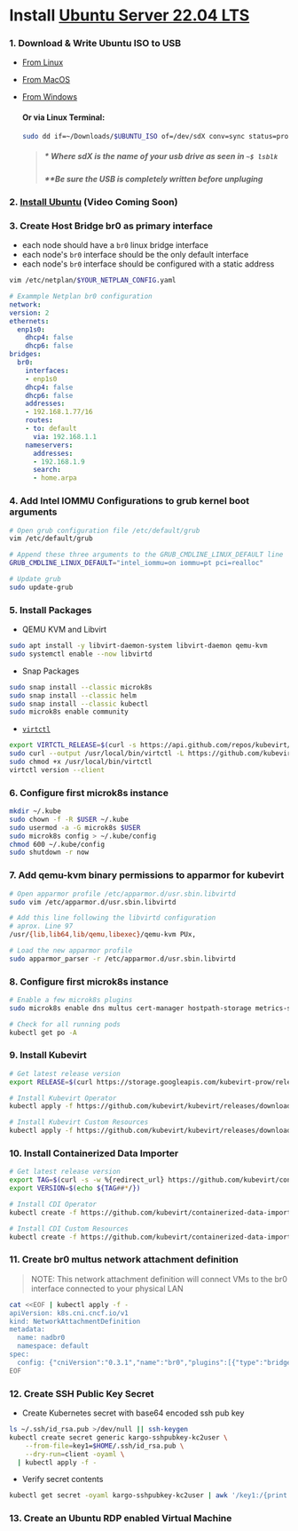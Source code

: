 # Install [Ubuntu Server 22.04 LTS]
[Ubuntu Server 22.04 LTS]:https://releases.ubuntu.com/kinetic/ubuntu-22.10-live-server-amd64.iso

### 1. Download & Write Ubuntu ISO to USB
  - [From Linux](https://www.youtube.com/watch?v=BCeG2JMuCpU)
  - [From MacOS](https://www.youtube.com/watch?v=f78AwZk3IXs)
  - [From Windows](https://www.youtube.com/watch?v=42vjjlhtufs)
    
    #### Or via Linux Terminal:
    ```bash
    sudo dd if=~/Downloads/$UBUNTU_ISO of=/dev/sdX conv=sync status=progress
    ```    
    >  ##### * Where sdX is the name of your usb drive as seen in `~$ lsblk`
    >  ##### **Be sure the USB is completely written before unpluging

### 2. [Install Ubuntu]() (Video Coming Soon)
### 3. Create Host Bridge br0 as primary interface
  - each node should have a `br0` linux bridge interface
  - each node's `br0` interface should be the only default interface
  - each node's `br0` interface should be configured with a static address

  ```bash
  vim /etc/netplan/$YOUR_NETPLAN_CONFIG.yaml
  ```

  ```yaml
  # Exammple Netplan br0 configuration
  network:
  version: 2
  ethernets:
    enp1s0:
      dhcp4: false
      dhcp6: false
  bridges:
    br0:
      interfaces:
      - enp1s0
      dhcp4: false
      dhcp6: false
      addresses:
      - 192.168.1.77/16
      routes:
      - to: default
        via: 192.168.1.1
      nameservers:
        addresses:
        - 192.168.1.9
        search:
        - home.arpa
  ```

### 4. Add Intel IOMMU Configurations to grub kernel boot arguments
  ```bash
  # Open grub configuration file /etc/default/grub
  vim /etc/default/grub

  # Append these three arguments to the GRUB_CMDLINE_LINUX_DEFAULT line
  GRUB_CMDLINE_LINUX_DEFAULT="intel_iommu=on iommu=pt pci=realloc"

  # Update grub
  sudo update-grub
  ```

### 5. Install Packages

  * QEMU KVM and Libvirt

  ```bash
  sudo apt install -y libvirt-daemon-system libvirt-daemon qemu-kvm
  sudo systemctl enable --now libvirtd
  ```

  * Snap Packages

  ```bash
  sudo snap install --classic microk8s
  sudo snap install --classic helm
  sudo snap install --classic kubectl
  sudo microk8s enable community
  ```

  * [`virtctl`](https://github.com/kubevirt/kubevirt/releases)
  ```sh
  export VIRTCTL_RELEASE=$(curl -s https://api.github.com/repos/kubevirt/kubevirt/releases/latest | awk -F '["v,]' '/tag_name/{print $5}')
  sudo curl --output /usr/local/bin/virtctl -L https://github.com/kubevirt/kubevirt/releases/download/v${VIRTCTL_RELEASE}/virtctl-v${VIRTCTL_RELEASE}-$(uname -s | awk '{print tolower($0)}')-amd64
  sudo chmod +x /usr/local/bin/virtctl
  virtctl version --client
  ```

### 6. Configure first microk8s instance

  ```bash
  mkdir ~/.kube
  sudo chown -f -R $USER ~/.kube
  sudo usermod -a -G microk8s $USER
  sudo microk8s config > ~/.kube/config
  chmod 600 ~/.kube/config
  sudo shutdown -r now
  ```

### 7. Add qemu-kvm binary permissions to apparmor for kubevirt

  ```bash
  # Open apparmor profile /etc/apparmor.d/usr.sbin.libvirtd
  sudo vim /etc/apparmor.d/usr.sbin.libvirtd

  # Add this line following the libvirtd configuration
  # aprox. Line 97
  /usr/{lib,lib64,lib/qemu,libexec}/qemu-kvm PUx,

  # Load the new apparmor profile
  sudo apparmor_parser -r /etc/apparmor.d/usr.sbin.libvirtd
  ```

### 8. Configure first microk8s instance

  ```bash
  # Enable a few microk8s plugins
  sudo microk8s enable dns multus cert-manager hostpath-storage metrics-server observability prometheus

  # Check for all running pods
  kubectl get po -A
  ```

### 9. Install Kubevirt

  ```bash
  # Get latest release version
  export RELEASE=$(curl https://storage.googleapis.com/kubevirt-prow/release/kubevirt/kubevirt/stable.txt)

  # Install Kubevirt Operator
  kubectl apply -f https://github.com/kubevirt/kubevirt/releases/download/${RELEASE}/kubevirt-operator.yaml
  
  # Install Kubevirt Custom Resources
  kubectl apply -f https://github.com/kubevirt/kubevirt/releases/download/${RELEASE}/kubevirt-cr.yaml
  ```

### 10. Install Containerized Data Importer

  ```bash
  # Get latest release version
  export TAG=$(curl -s -w %{redirect_url} https://github.com/kubevirt/containerized-data-importer/releases/latest)
export VERSION=$(echo ${TAG##*/})

# Install CDI Operator
kubectl create -f https://github.com/kubevirt/containerized-data-importer/releases/download/$VERSION/cdi-operator.yaml

# Install CDI Custom Resources
kubectl create -f https://github.com/kubevirt/containerized-data-importer/releases/download/$VERSION/cdi-cr.yaml
  ```

### 11. Create br0 multus network attachment definition

  > NOTE: This network attachment definition will connect VMs to the br0 interface connected to your physical LAN

  ```bash
  cat <<EOF | kubectl apply -f -
  apiVersion: k8s.cni.cncf.io/v1
  kind: NetworkAttachmentDefinition
  metadata:
    name: nadbr0
    namespace: default
  spec:
    config: {"cniVersion":"0.3.1","name":"br0","plugins":[{"type":"bridge","bridge":"br0","ipam":{}},{"type":"tuning"}]}
  EOF
  ```

### 12. Create SSH Public Key Secret

  - Create Kubernetes secret with base64 encoded ssh pub key

  ```bash
  ls ~/.ssh/id_rsa.pub >/dev/null || ssh-keygen
  kubectl create secret generic kargo-sshpubkey-kc2user \
      --from-file=key1=$HOME/.ssh/id_rsa.pub \
      --dry-run=client -oyaml \
    | kubectl apply -f -
  ```

  - Verify secret contents

  ```sh
  kubectl get secret -oyaml kargo-sshpubkey-kc2user | awk '/key1:/{print $2}' | base64 -d
  ```

### 13. Create an Ubuntu RDP enabled Virtual Machine

  ```bash
  ```